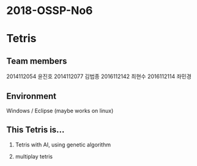 # 2018-OSSP-No6
# Tetris

## Team members
2014112054 윤진호
2014112077 김법종
2016112142 최현수
2016112114 좌민경

## Environment
Windows / Eclipse
(maybe works on linux)

## This Tetris is...
1. Tetris with AI, using genetic algorithm

2. multiplay tetris
